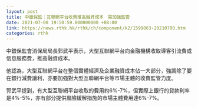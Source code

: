 ```yaml
---
layout: post
title: 中銀保監：互聯網平台收費推高融資成本　需加強監管
date: 2021-07-08 19:50:59.000000000 +08:00
link: https://news.rthk.hk/rthk/ch/component/k2/1599863-20210708.htm
categories: rthk
---
```


中銀保監會消保局局長郭武平表示，大型互聯網平台向金融機構收取導客引流費或信息服務費，推高融資成本。

他認為，大型互聯網平台在整個實體經濟及企業融資成本佔一大部分，強調除了要在銀行減費讓利，亦要加強對大型互聯網平台等市場主體的收費監管力度。

郭武平提到，有大型互聯網平台收取的費用約6%-7%，但實際上銀行的貸款利率是4%-5%，亦有部分提供風險緩解措施的市場主體費用達6%-7%。
